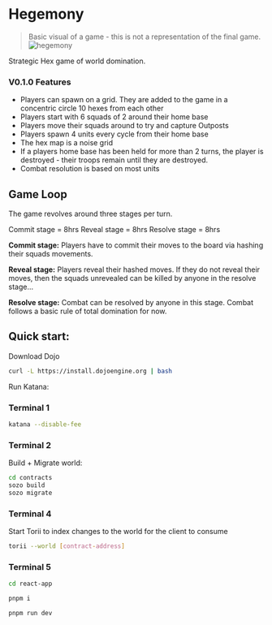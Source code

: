 # Hegemony

> Basic visual of a game - this is not a representation of the final game.
> ![hegemony](./media/Hegemony.png)

Strategic Hex game of world domination.

### V0.1.0 Features

- Players can spawn on a grid. They are added to the game in a concentric circle 10 hexes from each other
- Players start with 6 squads of 2 around their home base
- Players move their squads around to try and capture Outposts
- Players spawn 4 units every cycle from their home base
- The hex map is a noise grid
- If a players home base has been held for more than 2 turns, the player is destroyed - their troops remain until they are destroyed.
- Combat resolution is based on most units

## Game Loop

The game revolves around three stages per turn.

Commit stage = 8hrs
Reveal stage = 8hrs
Resolve stage = 8hrs

**Commit stage:** Players have to commit their moves to the board via hashing their squads movements.

**Reveal stage:** Players reveal their hashed moves. If they do not reveal their moves, then the squads unrevealed can be killed by anyone in the resolve stage...

**Resolve stage:** Combat can be resolved by anyone in this stage. Combat follows a basic rule of total domination for now.

## Quick start:

Download Dojo

```sh
curl -L https://install.dojoengine.org | bash
```

Run Katana:

### Terminal 1

```sh
katana --disable-fee
```

### Terminal 2

Build + Migrate world:

```sh
cd contracts
sozo build
sozo migrate
```

### Terminal 4
Start Torii to index changes to the world for the client to consume
```sh
torii --world [contract-address]
```

### Terminal 5

```sh
cd react-app

pnpm i

pnpm run dev
```
